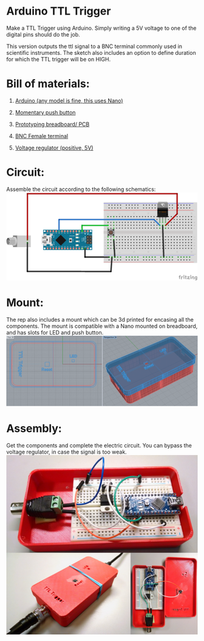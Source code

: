 # Arduino TTL Trigger

Make a TTL Trigger using Arduino. Simply writing a 5V voltage to one of the digital pins should do the job. 

This version outputs the ttl signal to a BNC terminal commonly used in scientific instruments. The sketch also includes an option to define duration for which the TTL trigger will be on HIGH.

# Bill of materials:

1. [Arduino (any model is fine, this uses Nano)](http://www.amazon.com/SainSmart-Nano-v3-0-Compatible-Arduino/dp/B00761NDHI/ref=sr_1_2?s=electronics&ie=UTF8&qid=1442873593&sr=1-2&keywords=arduino+nano)

2. [Momentary push button](http://www.amazon.com/Panel-Momentary-Tactile-Button-Switch/dp/B005YX046I/ref=sr_1_11?ie=UTF8&qid=1442873639&sr=8-11&keywords=momentary+push+button)

3. [Prototyping breadboard/ PCB](http://www.amazon.com/Solderless-BreadBoard-tie-points-power-rails/dp/B005GYAIES/ref=sr_1_1?s=electronics&ie=UTF8&qid=1442873628&sr=1-1&keywords=solderless+board)

4. [BNC Female terminal](http://www.mouser.com/ProductDetail/Gravitech/BNC-M-TERM/?qs=sGAEpiMZZMvtrnhC60i%252bOjexXRV6VXQ2dg6z78%252bRw6I%3d)

5. [Voltage regulator (positive, 5V)](http://www.amazon.com/Addicore-Positive-Regulator-L7805CV-Antistatic/dp/B00H7KTRO6/ref=sr_1_3?ie=UTF8&qid=1442873567&sr=8-3&keywords=voltage+regulator)

# Circuit:

Assemble the circuit according to the following schematics:
![TTL Trigger circuit with BNC terminal](/Circuit/BNC%20TTL%20trigger.png)

# Mount:

The rep also includes a mount which can be 3d printed for encasing all the components. The mount is compatible with a Nano mounted on breadboard, and has slots for LED and push button. 
![Mount](/3d%20printed%20mount/mount.PNG)

# Assembly: 

Get the components and complete the electric circuit. You can bypass the voltage regulator, in case the signal is too weak.
![Mount](/3d%20printed%20mount/assembly.png)
